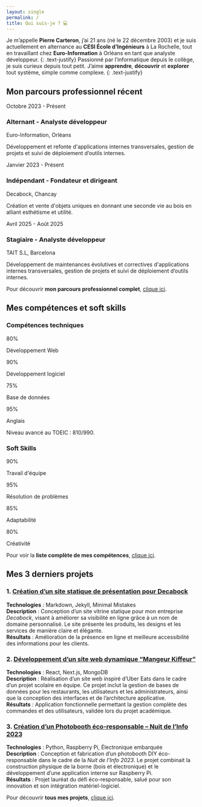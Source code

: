 ```yaml
---
layout: single
permalink: /
title: Qui suis-je ? 💻​
---
```


Je m’appelle **Pierre Carteron**, j’ai 21 ans (né le 22 décembre 2003) et je suis actuellement en alternance au **CESI École d’Ingénieurs** à La Rochelle, tout en travaillant chez **Euro-Information** à Orléans en tant que analyste développeur.
{: .text-justify}
Passionné par l’informatique depuis le collège, je suis curieux depuis tout petit. J’aime **apprendre**, **découvrir** et **explorer** tout système, simple comme complexe.
{: .text-justify}

## Mon parcours professionnel récent

<div class="timeline">
  <div class="timeline-item">
    <div class="timeline-date">Octobre 2023 - Présent</div>
    <div class="timeline-content">
      <h3>Alternant - Analyste développeur</h3>
      <p class="timeline-subtitle">Euro-Information, Orléans</p>
      <p class="timeline-description">Développement et refonte d'applications internes transversales, gestion de projets et suivi de déploiement d’outils internes.</p>
    </div>
  </div>
  <div class="timeline-item">
    <div class="timeline-date">Janvier 2023 - Présent</div>
    <div class="timeline-content">
      <h3>Indépendant - Fondateur et dirigeant</h3>
      <p class="timeline-subtitle">Decabock, Chancay</p>
      <p class="timeline-description">Création et vente d'objets uniques en donnant une seconde vie au bois en alliant esthétisme et utilité.</p>
    </div>
  </div>
  <div class="timeline-item">
    <div class="timeline-date">Avril 2025 - Août 2025</div>
    <div class="timeline-content">
      <h3>Stagiaire - Analyste développeur</h3>      
      <p class="timeline-subtitle">TAIT S.L, Barcelona</p>
      <p class="timeline-description">Développement de maintenances évolutives et correctives d'applications internes transversales, gestion de projets et suivi de déploiement d’outils internes.</p>
    </div>
  </div>
</div>

Pour découvrir **mon parcours professionnel complet**, [clique ici](parcours-professionnel).

## Mes compétences et soft skills

### Compétences techniques

<div class="skills-container">
  <div class="progress">
    <div class="barOverflow">
      <div class="bar" style="--r : 80"></div>
    </div>
    <span>80</span>%
    <p>Développement Web</p>
  </div>
  <div class="progress">
    <div class="barOverflow">
      <div class="bar" style="--r : 90"></div>
    </div>
    <span>90</span>%
    <p>Développement logiciel</p>
  </div>
  <div class="progress">
    <div class="barOverflow">
      <div class="bar" style="--r : 75"></div>
    </div>
    <span>75</span>%
    <p>Base de données</p>
  </div>
  <div class="progress">
    <div class="barOverflow">
      <div class="bar" style="--r: 95"></div>
    </div>
    <span>95</span>%
    <p>Anglais</p>
    <div class="hint">
      Niveau avancé au TOEIC : 810/990.
    </div>
  </div>
</div>

### Soft Skills
<div class="skills-container">
  <div class="progress">
    <div class="barOverflow">
      <div class="bar" style="--r : 90"></div>
    </div>
    <span>90</span>%
    <p>Travail d'équipe</p>
  </div>
  <div class="progress">
    <div class="barOverflow">
      <div class="bar" style="--r : 95"></div>
    </div>
    <span>95</span>%
    <p>Résolution de problèmes</p>
  </div>
  <div class="progress">
    <div class="barOverflow">
      <div class="bar" style="--r : 85"></div>
    </div>
    <span>85</span>%
    <p>Adaptabilité</p>
  </div>
  <div class="progress">
    <div class="barOverflow">
      <div class="bar" style="--r : 80"></div>
    </div>
    <span>80</span>%
    <p>Créativité</p>
  </div>
</div>

Pour voir la **liste complète de mes compétences**, [clique ici](competences).

## Mes 3 derniers projets

### 1. [Création d’un site statique de présentation pour Decabock](projets/decabock-site)
**Technologies** : Markdown, Jekyll, Minimal Mistakes<br>
**Description** : Conception d’un site vitrine statique pour mon entreprise *Decabock*, visant à améliorer sa visibilité en ligne grâce à un nom de domaine personnalisé. Le site présente les produits, les designs et les services de manière claire et élégante.<br>
**Résultats** : Amélioration de la présence en ligne et meilleure accessibilité des informations pour les clients.<br>

### 2. [Développement d’un site web dynamique “Mangeur Kiffeur”](projets/mangeur-kiffeur)
**Technologies** : React, Next.js, MongoDB<br>
**Description** : Réalisation d’un site web inspiré d’Uber Eats dans le cadre d’un projet scolaire en équipe. Ce projet inclut la gestion de bases de données pour les restaurants, les utilisateurs et les administrateurs, ainsi que la conception des interfaces et de l’architecture applicative.<br>
**Résultats** : Application fonctionnelle permettant la gestion complète des commandes et des utilisateurs, validée lors du projet académique.<br>


### 3. [Création d’un Photobooth éco-responsable – Nuit de l’Info 2023](projets/photobooth-ndi)
**Technologies** : Python, Raspberry Pi, Électronique embarquée<br>
**Description** : Conception et fabrication d’un photobooth DIY éco-responsable dans le cadre de la *Nuit de l’Info 2023*. Le projet combinait la construction physique de la borne (bois et électronique) et le développement d’une application interne sur Raspberry Pi.<br>
**Résultats** : Projet lauréat du défi éco-responsable, salué pour son innovation et son intégration matériel-logiciel.<br>

Pour découvrir **tous mes projets**, [clique ici](projets).
